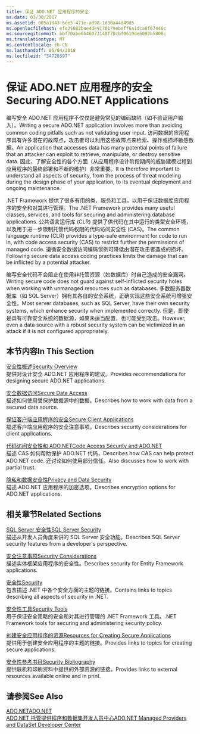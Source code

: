```yaml
---
title: 保证 ADO.NET 应用程序的安全
ms.date: 03/30/2017
ms.assetid: 005a1d43-6ee5-471e-ad98-1d30a44d49d5
ms.openlocfilehash: efe25082b4e4de9170179ebeff6a1dca8f67446c
ms.sourcegitcommit: bbf70abe6b46073148f78cbf0619de6092b5800c
ms.translationtype: MT
ms.contentlocale: zh-CN
ms.lasthandoff: 06/04/2018
ms.locfileid: "34728597"
---
```

# <a name="securing-adonet-applications"></a><span data-ttu-id="78a60-102">保证 ADO.NET 应用程序的安全</span><span class="sxs-lookup"><span data-stu-id="78a60-102">Securing ADO.NET Applications</span></span>
<span data-ttu-id="78a60-103">编写安全 ADO.NET 应用程序不仅仅是避免常见的编码缺陷（如不验证用户输入）。</span><span class="sxs-lookup"><span data-stu-id="78a60-103">Writing a secure ADO.NET application involves more than avoiding common coding pitfalls such as not validating user input.</span></span> <span data-ttu-id="78a60-104">访问数据的应用程序具有许多潜在的故障点，攻击者可以利用这些故障点来检索、操作或损坏敏感数据。</span><span class="sxs-lookup"><span data-stu-id="78a60-104">An application that accesses data has many potential points of failure that an attacker can exploit to retrieve, manipulate, or destroy sensitive data.</span></span> <span data-ttu-id="78a60-105">因此，了解安全性的各个方面（从应用程序设计阶段期间的威胁建模过程到应用程序的最终部署和不断的维护）非常重要。</span><span class="sxs-lookup"><span data-stu-id="78a60-105">It is therefore important to understand all aspects of security, from the process of threat modeling during the design phase of your application, to its eventual deployment and ongoing maintenance.</span></span>  
  
 <span data-ttu-id="78a60-106">.NET Framework 提供了很多有用的类、服务和工具，以用于保证数据库应用程序的安全和对其进行管理。</span><span class="sxs-lookup"><span data-stu-id="78a60-106">The .NET Framework provides many useful classes, services, and tools for securing and administering database applications.</span></span> <span data-ttu-id="78a60-107">公共语言运行库 (CLR) 提供了供代码在其中运行的类型安全环境，以及用于进一步限制托管代码权限的代码访问安全性 (CAS)。</span><span class="sxs-lookup"><span data-stu-id="78a60-107">The common language runtime (CLR) provides a type-safe environment for code to run in, with code access security (CAS) to restrict further the permissions of managed code.</span></span> <span data-ttu-id="78a60-108">遵循安全数据访问编码惯例可降低由潜在攻击者造成的损坏。</span><span class="sxs-lookup"><span data-stu-id="78a60-108">Following secure data access coding practices limits the damage that can be inflicted by a potential attacker.</span></span>  
  
 <span data-ttu-id="78a60-109">编写安全代码不会阻止在使用非托管资源（如数据库）时自己造成的安全漏洞。</span><span class="sxs-lookup"><span data-stu-id="78a60-109">Writing secure code does not guard against self-inflicted security holes when working with unmanaged resources such as databases.</span></span> <span data-ttu-id="78a60-110">多数服务器数据库（如 SQL Server）拥有其各自的安全系统，正确实现这些安全系统可增强安全性。</span><span class="sxs-lookup"><span data-stu-id="78a60-110">Most server databases, such as SQL Server, have their own security systems, which enhance security when implemented correctly.</span></span> <span data-ttu-id="78a60-111">但是，即使是具有可靠安全系统的数据源，如果未适当配置，也可能受到攻击。</span><span class="sxs-lookup"><span data-stu-id="78a60-111">However, even a data source with a robust security system can be victimized in an attack if it is not configured appropriately.</span></span>  
  
## <a name="in-this-section"></a><span data-ttu-id="78a60-112">本节内容</span><span class="sxs-lookup"><span data-stu-id="78a60-112">In This Section</span></span>  
 [<span data-ttu-id="78a60-113">安全性概述</span><span class="sxs-lookup"><span data-stu-id="78a60-113">Security Overview</span></span>](../../../../docs/framework/data/adonet/security-overview.md)  
 <span data-ttu-id="78a60-114">提供对设计安全 ADO.NET 应用程序的建议。</span><span class="sxs-lookup"><span data-stu-id="78a60-114">Provides recommendations for designing secure ADO.NET applications.</span></span>  
  
 [<span data-ttu-id="78a60-115">安全数据访问</span><span class="sxs-lookup"><span data-stu-id="78a60-115">Secure Data Access</span></span>](../../../../docs/framework/data/adonet/secure-data-access.md)  
 <span data-ttu-id="78a60-116">描述如何使用受保护数据源中的数据。</span><span class="sxs-lookup"><span data-stu-id="78a60-116">Describes how to work with data from a secured data source.</span></span>  
  
 [<span data-ttu-id="78a60-117">保证客户端应用程序的安全</span><span class="sxs-lookup"><span data-stu-id="78a60-117">Secure Client Applications</span></span>](../../../../docs/framework/data/adonet/secure-client-applications.md)  
 <span data-ttu-id="78a60-118">描述客户端应用程序的安全注意事项。</span><span class="sxs-lookup"><span data-stu-id="78a60-118">Describes security considerations for client applications.</span></span>  
  
 [<span data-ttu-id="78a60-119">代码访问安全性和 ADO.NET</span><span class="sxs-lookup"><span data-stu-id="78a60-119">Code Access Security and ADO.NET</span></span>](../../../../docs/framework/data/adonet/code-access-security.md)  
 <span data-ttu-id="78a60-120">描述 CAS 如何帮助保护 ADO.NET 代码，</span><span class="sxs-lookup"><span data-stu-id="78a60-120">Describes how CAS can help protect ADO.NET code.</span></span> <span data-ttu-id="78a60-121">还讨论如何使用部分信任。</span><span class="sxs-lookup"><span data-stu-id="78a60-121">Also discusses how to work with partial trust.</span></span>  
  
 [<span data-ttu-id="78a60-122">隐私和数据安全性</span><span class="sxs-lookup"><span data-stu-id="78a60-122">Privacy and Data Security</span></span>](../../../../docs/framework/data/adonet/privacy-and-data-security.md)  
 <span data-ttu-id="78a60-123">描述 ADO.NET 应用程序的加密选项。</span><span class="sxs-lookup"><span data-stu-id="78a60-123">Describes encryption options for ADO.NET applications.</span></span>  
  
## <a name="related-sections"></a><span data-ttu-id="78a60-124">相关章节</span><span class="sxs-lookup"><span data-stu-id="78a60-124">Related Sections</span></span>  
 [<span data-ttu-id="78a60-125">SQL Server 安全性</span><span class="sxs-lookup"><span data-stu-id="78a60-125">SQL Server Security</span></span>](../../../../docs/framework/data/adonet/sql/sql-server-security.md)  
 <span data-ttu-id="78a60-126">描述从开发人员角度来讲的 SQL Server 安全功能。</span><span class="sxs-lookup"><span data-stu-id="78a60-126">Describes SQL Server security features from a developer's perspective.</span></span>  
  
 [<span data-ttu-id="78a60-127">安全注意事项</span><span class="sxs-lookup"><span data-stu-id="78a60-127">Security Considerations</span></span>](../../../../docs/framework/data/adonet/ef/security-considerations.md)  
 <span data-ttu-id="78a60-128">描述实体框架应用程序的安全性。</span><span class="sxs-lookup"><span data-stu-id="78a60-128">Describes security for Entity Framework applications.</span></span>  
  
 [<span data-ttu-id="78a60-129">安全性</span><span class="sxs-lookup"><span data-stu-id="78a60-129">Security</span></span>](../../../../docs/standard/security/index.md)  
 <span data-ttu-id="78a60-130">包含描述 .NET 中各个安全方面的主题的链接。</span><span class="sxs-lookup"><span data-stu-id="78a60-130">Contains links to topics describing all aspects of security in .NET.</span></span>  
  
 [<span data-ttu-id="78a60-131">安全性工具</span><span class="sxs-lookup"><span data-stu-id="78a60-131">Security Tools</span></span>](http://msdn.microsoft.com/library/2a3eb98a-2de6-4fba-b41c-01a74d354c11)  
 <span data-ttu-id="78a60-132">用于保证安全策略的安全和对其进行管理的 .NET Framework 工具。</span><span class="sxs-lookup"><span data-stu-id="78a60-132">.NET Framework tools for securing and administering security policy.</span></span>  
  
 [<span data-ttu-id="78a60-133">创建安全应用程序的资源</span><span class="sxs-lookup"><span data-stu-id="78a60-133">Resources for Creating Secure Applications</span></span>](http://msdn.microsoft.com/library/0ebf5f69-76f2-498a-a2df-83cf3443e132)  
 <span data-ttu-id="78a60-134">提供用于创建安全应用程序的主题的链接。</span><span class="sxs-lookup"><span data-stu-id="78a60-134">Provides links to topics for creating secure applications.</span></span>  
  
 [<span data-ttu-id="78a60-135">安全性参考书目</span><span class="sxs-lookup"><span data-stu-id="78a60-135">Security Bibliography</span></span>](/visualstudio/ide/security-bibliography)  
 <span data-ttu-id="78a60-136">提供联机和印刷资料中提供的外部资源的链接。</span><span class="sxs-lookup"><span data-stu-id="78a60-136">Provides links to external resources available online and in print.</span></span>  
  
## <a name="see-also"></a><span data-ttu-id="78a60-137">请参阅</span><span class="sxs-lookup"><span data-stu-id="78a60-137">See Also</span></span>  
 [<span data-ttu-id="78a60-138">ADO.NET</span><span class="sxs-lookup"><span data-stu-id="78a60-138">ADO.NET</span></span>](../../../../docs/framework/data/adonet/index.md)  
 [<span data-ttu-id="78a60-139">ADO.NET 托管提供程序和数据集开发人员中心</span><span class="sxs-lookup"><span data-stu-id="78a60-139">ADO.NET Managed Providers and DataSet Developer Center</span></span>](http://go.microsoft.com/fwlink/?LinkId=217917)

